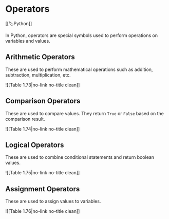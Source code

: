 
# Operators

[[🏷️Python]]

In Python, operators are special symbols used to perform operations on variables and values. 

## Arithmetic Operators

These are used to perform mathematical operations such as addition, subtraction, multiplication, etc.

![[Table 1.73|no-link no-title clean]]

## Comparison Operators

These are used to compare values. They return `True` or `False` based on the comparison result.

![[Table 1.74|no-link no-title clean]]

## Logical Operators

These are used to combine conditional statements and return boolean values.

![[Table 1.75|no-link no-title clean]]

## Assignment Operators

These are used to assign values to variables.

![[Table 1.76|no-link no-title clean]]